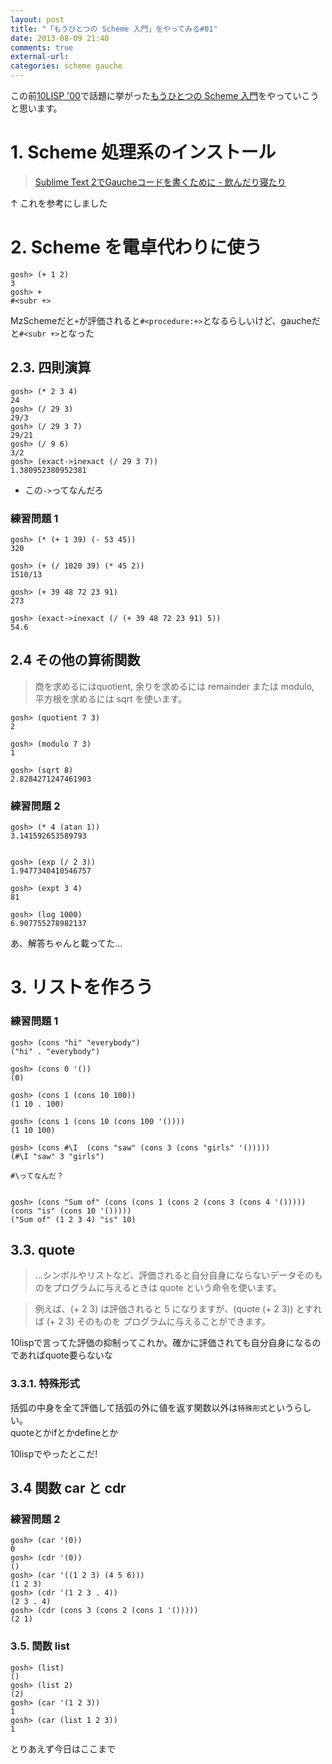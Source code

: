 ```yaml
---
layout: post
title: "「もうひとつの Scheme 入門」をやってみる#01"
date: 2013-08-09 21:40
comments: true
external-url: 
categories: scheme gauche
---
```


この前[10LISP '00](http://connpass.com/event/2933/)で話題に挙がった[もうひとつの Scheme 入門](http://www.shido.info/lisp/idx_scm.html)をやっていこうと思います。


# 1. Scheme 処理系のインストール

> [Sublime Text 2でGaucheコードを書くために - 飲んだり寝たり](http://nomnel.net/blog/st2-gauche/)

↑ これを参考にしました

# 2. Scheme を電卓代わりに使う
```
gosh> (+ 1 2)
3
gosh> +
#<subr +>
```

MzSchemeだと`+`が評価されると`#<procedure:+>`となるらしいけど、gaucheだと`#<subr +>`となった


## 2.3. 四則演算
```
gosh> (* 2 3 4)
24
gosh> (/ 29 3)
29/3
gosh> (/ 29 3 7)
29/21
gosh> (/ 9 6)
3/2
gosh> (exact->inexact (/ 29 3 7))
1.380952380952381
```

- この`->`ってなんだろ


### 練習問題 1
```
gosh> (* (+ 1 39) (- 53 45))
320

gosh> (+ (/ 1020 39) (* 45 2))
1510/13

gosh> (+ 39 48 72 23 91)
273

gosh> (exact->inexact (/ (+ 39 48 72 23 91) 5))
54.6
```

## 2.4 その他の算術関数

> 商を求めるにはquotient, 余りを求めるには remainder または modulo, 平方根を求めるには sqrt を使います。

```
gosh> (quotient 7 3)
2

gosh> (modulo 7 3)
1

gosh> (sqrt 8)
2.8284271247461903

```

### 練習問題 2

```
gosh> (* 4 (atan 1))
3.141592653589793


gosh> (exp (/ 2 3))
1.9477340410546757

gosh> (expt 3 4)
81

gosh> (log 1000)
6.907755278982137
```



あ、解答ちゃんと載ってた...


# 3. リストを作ろう

### 練習問題 1

```
gosh> (cons "hi" "everybody")
("hi" . "everybody")

gosh> (cons 0 '())
(0)

gosh> (cons 1 (cons 10 100))
(1 10 . 100)

gosh> (cons 1 (cons 10 (cons 100 '())))
(1 10 100)

gosh> (cons #\I  (cons "saw" (cons 3 (cons "girls" '()))))
(#\I "saw" 3 "girls")

#\ってなんだ？


gosh> (cons "Sum of" (cons (cons 1 (cons 2 (cons 3 (cons 4 '())))) (cons "is" (cons 10 '()))))
("Sum of" (1 2 3 4) "is" 10)
```


## 3.3. quote

> ...シンボルやリストなど、評価されると自分自身にならないデータそのものをプログラムに与えるときは quote という命令を使います。

>例えば、(+ 2 3) は評価されると 5 になりますが、(quote (+ 2 3)) とすれば (+ 2 3) そのものを プログラムに与えることができます。

10lispで言ってた評価の抑制ってこれか。確かに評価されても自分自身になるのであればquote要らないな

### 3.3.1. 特殊形式

括弧の中身を全て評価して括弧の外に値を返す関数以外は`特殊形式`というらしい。  
quoteとかifとかdefineとか

10lispでやったとこだ!


## 3.4 関数 car と cdr

### 練習問題 2

```
gosh> (car '(0))
0
gosh> (cdr '(0))
()
gosh> (car '((1 2 3) (4 5 6)))
(1 2 3)
gosh> (cdr '(1 2 3 . 4))
(2 3 . 4)
gosh> (cdr (cons 3 (cons 2 (cons 1 '()))))
(2 1)
```

### 3.5. 関数 list

```
gosh> (list)
()
gosh> (list 2)
(2)
gosh> (car '(1 2 3))
1
gosh> (car (list 1 2 3))
1
```

とりあえず今日はここまで